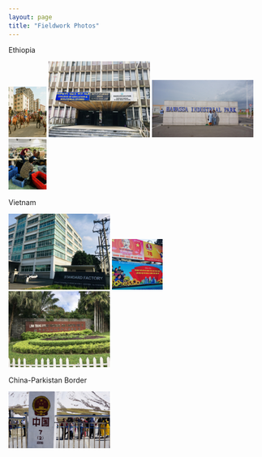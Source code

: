 ```yaml
---
layout: page
title: "Fieldwork Photos"
--- 
```

Ethiopia

<img src="https://raw.githubusercontent.com/keyitang94/keyitang94.github.io/master/Images/Ethiopia1.jpg" height="100">

<img src="https://raw.githubusercontent.com/keyitang94/keyitang94.github.io/master/Images/Ethiopia2.jpg" width="200">

<img src="https://raw.githubusercontent.com/keyitang94/keyitang94.github.io/master/Images/Ethiopia3.jpg" width="200">

<img src="https://raw.githubusercontent.com/keyitang94/keyitang94.github.io/master/Images/Ethiopia4.jpg" height="100">

Vietnam

<img src="https://raw.githubusercontent.com/keyitang94/keyitang94.github.io/master/Images/Vietnam1.jpg" width="200">

<img src="https://raw.githubusercontent.com/keyitang94/keyitang94.github.io/master/Images/Vietnam2.jpg" height="100">

<img src="https://raw.githubusercontent.com/keyitang94/keyitang94.github.io/master/Images/Vietnam3.jpg" width="200">

China-Parkistan Border

<img src="https://raw.githubusercontent.com/keyitang94/keyitang94.github.io/master/Images/China-Parksitan%20Border.jpg" width="200">

